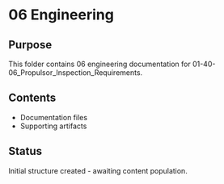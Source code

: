 # 06 Engineering

## Purpose
This folder contains 06 engineering documentation for 01-40-06_Propulsor_Inspection_Requirements.

## Contents
- Documentation files
- Supporting artifacts

## Status
Initial structure created - awaiting content population.
